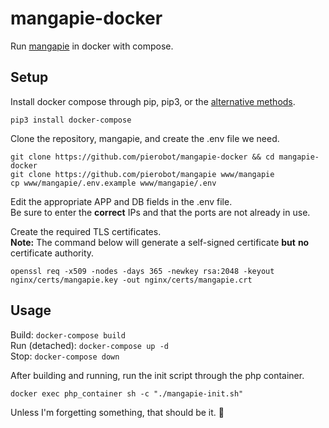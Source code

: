 # mangapie-docker
Run [mangapie](https://github.com/pierobot/mangapie) in docker with compose.

## Setup
Install docker compose through pip, pip3, or the [alternative methods](https://docs.docker.com/compose/install/#install-compose).
```
pip3 install docker-compose
```
Clone the repository, mangapie, and create the .env file we need.
```
git clone https://github.com/pierobot/mangapie-docker && cd mangapie-docker
git clone https://github.com/pierobot/mangapie www/mangapie
cp www/mangapie/.env.example www/mangapie/.env
```

Edit the appropriate APP and DB fields in the .env file.  
Be sure to enter the **correct** IPs and that the ports are not already in use.

Create the required TLS certificates.  
**Note:** The command below will generate a self-signed certificate **but** **no** certificate authority.
```
openssl req -x509 -nodes -days 365 -newkey rsa:2048 -keyout nginx/certs/mangapie.key -out nginx/certs/mangapie.crt
```

## Usage
Build: ``docker-compose build``  
Run (detached): ``docker-compose up -d``  
Stop: ``docker-compose down``  

After building and running, run the init script through the php container.
```
docker exec php_container sh -c "./mangapie-init.sh"
```

Unless I'm forgetting something, that should be it. :thinking:
